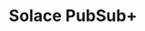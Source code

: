 ---
title: Solace PubSub+
categories:
  - message-broker
docs:
  - id: java
    url: https://java.testcontainers.org/modules/solace/
    isThirdParty: false
    example: |
      ```java
      var solaceContainer = new SolaceContainer(DockerImageName.parse(("solace/solace-pubsub-standard:10.2"));
      solace.start();
      ```
description: |
  Solace PubSub+ is an event streaming, management and monitoring platform that gives you everything you need to design, deploy and manage an event-driven system. Stream events across hybrid, multi-cloud and IoT environments, quickly, reliably and securely. Manage your entire events ecosystem.
---